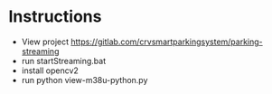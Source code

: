 # Instructions
- View project https://gitlab.com/crvsmartparkingsystem/parking-streaming
- run startStreaming.bat
- install opencv2
- run python view-m38u-python.py